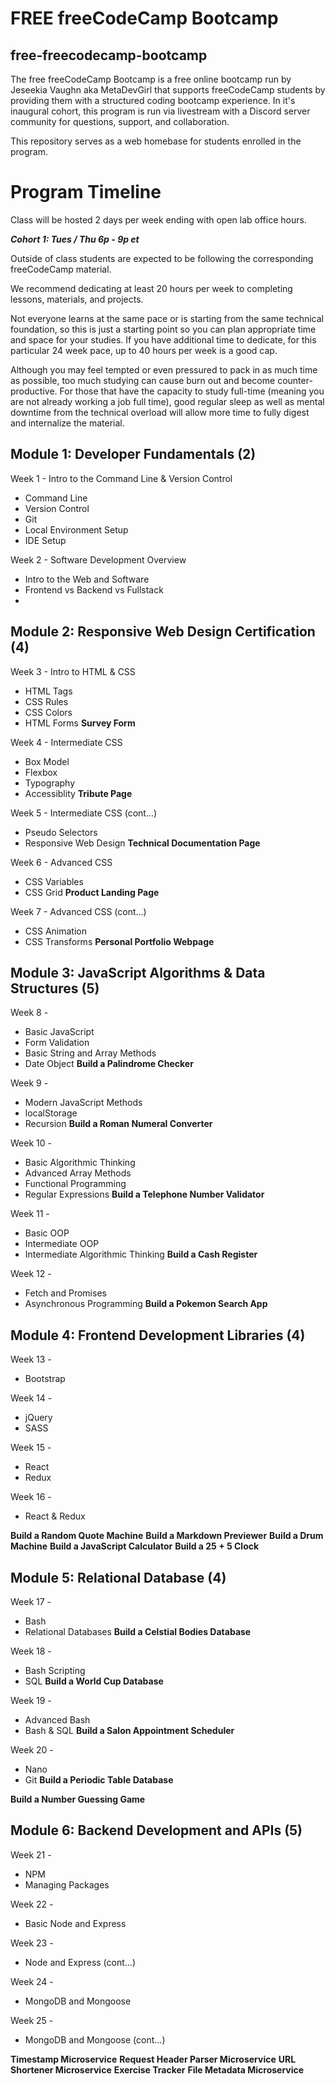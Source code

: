 # FREE freeCodeCamp Bootcamp

## free-freecodecamp-bootcamp

The free freeCodeCamp Bootcamp is a free online bootcamp run by Jeseekia Vaughn aka MetaDevGirl that supports freeCodeCamp students by providing them with a structured coding bootcamp experience. In it's inaugural cohort, this program is run via livestream with a Discord server community for questions, support, and collaboration.

This repository serves as a web homebase for students enrolled in the program.

# Program Timeline

Class will be hosted 2 days per week ending with open lab office hours.

***Cohort 1: Tues / Thu 6p - 9p et***

Outside of class students are expected to be following the corresponding freeCodeCamp material.

We recommend dedicating at least 20 hours per week to completing lessons, materials, and projects. 

Not everyone learns at the same pace or is starting from the same technical foundation, so this is just a starting point so you can plan appropriate time and space for your studies. If you have additional time to dedicate, for this particular 24 week pace, up to 40 hours per week is a good cap. 

Although you may feel tempted or even pressured to pack in as much time as possible, too much studying can cause burn out and become counter-productive. For those that have the capacity to study full-time (meaning you are not already working a job full time), good regular sleep as well as mental downtime from the technical overload will allow more time to fully digest and internalize the material.

## Module 1: Developer Fundamentals (2)

Week 1 - Intro to the Command Line & Version Control

- Command Line
- Version Control
- Git
- Local Environment Setup
- IDE Setup

Week 2 - Software Development Overview

- Intro to the Web and Software
- Frontend vs Backend vs Fullstack
- 

## Module 2: Responsive Web Design Certification (4)

Week 3 - Intro to HTML & CSS

- HTML Tags
- CSS Rules
- CSS Colors
- HTML Forms
**Survey Form**

Week 4 - Intermediate CSS

- Box Model
- Flexbox
- Typography
- Accessiblity
**Tribute Page**

Week 5 - Intermediate CSS (cont...)

- Pseudo Selectors
- Responsive Web Design
**Technical Documentation Page**

Week 6 - Advanced CSS

- CSS Variables
- CSS Grid
**Product Landing Page**

Week 7 - Advanced CSS (cont...)

- CSS Animation
- CSS Transforms
**Personal Portfolio Webpage**

## Module 3: JavaScript Algorithms & Data Structures (5)

Week 8 - 

- Basic JavaScript
- Form Validation
- Basic String and Array Methods
- Date Object
**Build a Palindrome Checker**

Week 9 - 

- Modern JavaScript Methods
- localStorage
- Recursion
**Build a Roman Numeral Converter**

Week 10 - 

- Basic Algorithmic Thinking
- Advanced Array Methods
- Functional Programming
- Regular Expressions
**Build a Telephone Number Validator**

Week 11 - 

- Basic OOP
- Intermediate OOP
- Intermediate Algorithmic Thinking
**Build a Cash Register**

Week 12 - 

- Fetch and Promises
- Asynchronous Programming
**Build a Pokemon Search App**

## Module 4: Frontend Development Libraries (4)

Week 13 - 

- Bootstrap

Week 14 - 

- jQuery
- SASS

Week 15 - 

- React
- Redux

Week 16 - 

- React & Redux

**Build a Random Quote Machine**
**Build a Markdown Previewer**
**Build a Drum Machine**
**Build a JavaScript Calculator**
**Build a 25 + 5 Clock**

## Module 5: Relational Database (4)

Week 17 - 

- Bash
- Relational Databases
**Build a Celstial Bodies Database**

Week 18 - 

- Bash Scripting
- SQL
**Build a World Cup Database**

Week 19 - 

- Advanced Bash
- Bash & SQL
**Build a Salon Appointment Scheduler**

Week 20 - 

- Nano
- Git
**Build a Periodic Table Database**


**Build a Number Guessing Game**

## Module 6: Backend Development and APIs (5)

Week 21 - 

- NPM
- Managing Packages

Week 22 - 

- Basic Node and Express

Week 23 - 

- Node and Express (cont...)

Week 24 - 

- MongoDB and Mongoose

Week 25 - 

- MongoDB and Mongoose (cont...)

**Timestamp Microservice**
**Request Header Parser Microservice**
**URL Shortener Microservice**
**Exercise Tracker**
**File Metadata Microservice**